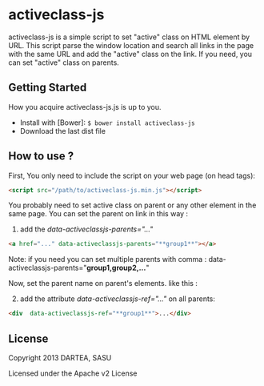 activeclass-js
=======================

activeclass-js is a simple script to set "active" class on HTML element by URL.
This script parse the window location and search all links in the page with the same URL and add the "active" class on the link.
If you need, you can set "active" class on parents.


Getting Started
---------------
How you acquire activeclass-js.js is up to you.

* Install with [Bower]: `$ bower install activeclass-js`
* Download the last dist file 

How to use ?
--------
First, 
You only need to include the script on your web page (on head tags):

```html
<script src="/path/to/activeclass-js.min.js"></script>

```

You probably need to set active class on parent or any other element in the same page.
You can set the parent on link in this way :

1) add the *data-activeclassjs-parents="..."*

```html
<a href="..." data-activeclassjs-parents="**group1**"></a>

```

Note: if you need you can set multiple parents with comma : data-activeclassjs-parents="**group1,group2,...**"


Now, set the parent name on parent's elements. like this : 

2) add the attribute *data-activeclassjs-ref="..."* on all parents:

```html
<div  data-activeclassjs-ref="**group1**">...</div>

```

License
-------

Copyright 2013 DARTEA, SASU

Licensed under the Apache v2 License





